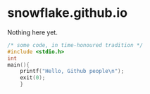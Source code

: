 # snowflake.github.io


Nothing here yet.

``` C
/* some code, in time-honoured tradition */
#include <stdio.h>
int
main(){
    printf("Hello, Github people\n");
    exit(0);
    }
